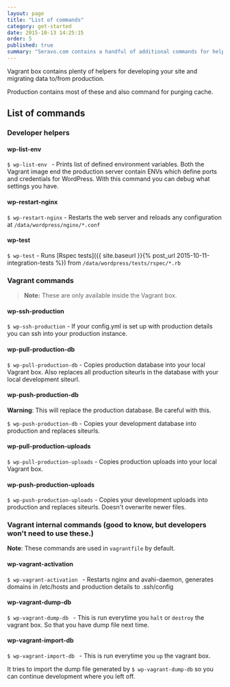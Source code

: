 ```yaml
---
layout: page
title: "List of commands"
category: get-started
date: 2015-10-13 14:25:15
order: 5
published: true
summary: "Seravo.com contains a handful of additional commands for helping the developer with basic tasks"
---
```


Vagrant box contains plenty of helpers for developing your site and migrating data to/from production.

Production contains most of these and also command for purging cache.

## List of commands

### Developer helpers
#### wp-list-env
```$ wp-list-env ``` - Prints list of defined environment variables. Both the Vagrant image end the production server contain ENVs which define ports and credentials for WordPress. With this command you can debug what settings you have.

#### wp-restart-nginx
```$ wp-restart-nginx``` - Restarts the web server and reloads any configuration at  ```/data/wordpress/nginx/*.conf```

#### wp-test
`$ wp-test` - Runs [Rspec tests]({{ site.baseurl }}{% post_url 2015-10-11-integration-tests %}) from ```/data/wordpress/tests/rspec/*.rb```


### Vagrant commands
> **Note:** These are only available inside the Vagrant box.

#### wp-ssh-production
```$ wp-ssh-production``` - If your config.yml is set up with production details you can ssh into your production instance.

#### wp-pull-production-db
`$ wp-pull-production-db` - Copies production database into your local Vagrant box. Also replaces all production siteurls in the database with your local development siteurl.

#### wp-push-production-db
<div class="bs-callout bs-callout-danger">
  <strong>Warning</strong>: This will replace the production database. Be careful with this.
</div>

`$ wp-push-production-db` - Copies your development database into production and replaces siteurls.

#### wp-pull-production-uploads
`$ wp-pull-production-uploads` - Copies production uploads into your local Vagrant box.

#### wp-push-production-uploads
`$ wp-push-production-uploads` - Copies your development uploads into production and replaces siteurls. Doesn't overwrite newer files.


### Vagrant internal commands (good to know, but developers won't need to use these.)

<div class="bs-callout bs-callout-info">
  <strong>Note</strong>: These commands are used in <code>vagrantfile</code> by default.
</div>

#### wp-vagrant-activation
```$ wp-vagrant-activation ``` - Restarts nginx and avahi-daemon, generates domains in /etc/hosts and production details to .ssh/config

#### wp-vagrant-dump-db
```$ wp-vagrant-dump-db ``` - This is run everytime you `halt` or `destroy` the vagrant box. So that you have dump file next time.

#### wp-vagrant-import-db
```$ wp-vagrant-import-db ``` - This is run everytime you `up` the vagrant box.

It tries to import the dump file generated by ```$ wp-vagrant-dump-db``` so you can continue development where you left off.

